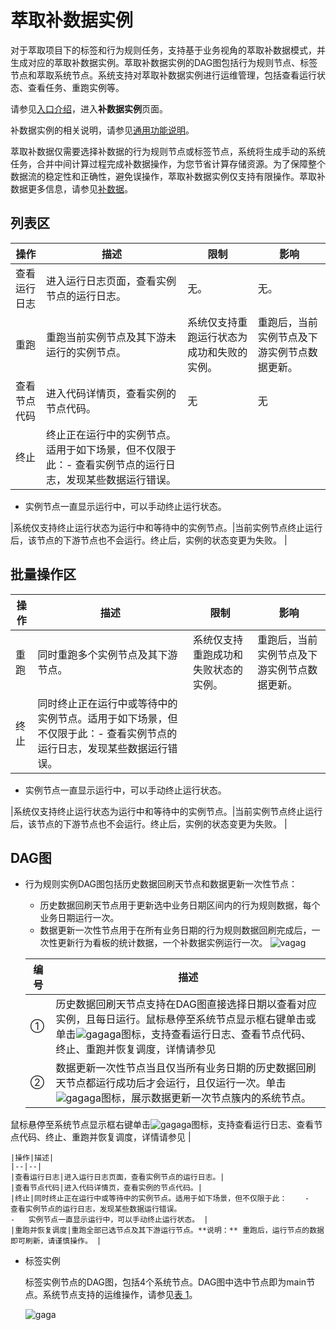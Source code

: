 # 萃取补数据实例

对于萃取项目下的标签和行为规则任务，支持基于业务视角的萃取补数据模式，并生成对应的萃取补数据实例。萃取补数据实例的DAG图包括行为规则节点、标签节点和萃取系统节点。系统支持对萃取补数据实例进行运维管理，包括查看运行状态、查看任务、重跑实例等。

请参见[入口介绍](/cn.zh-CN/运维中心/概述.md)，进入**补数据实例**页面。

补数据实例的相关说明，请参见[通用功能说明](/cn.zh-CN/运维中心/任务运维/周期任务/通用功能说明.md)。

萃取补数据仅需要选择补数据的行为规则节点或标签节点，系统将生成手动的系统任务，合并中间计算过程完成补数据操作，为您节省计算存储资源。为了保障整个数据流的稳定性和正确性，避免误操作，萃取补数据实例仅支持有限操作。萃取补数据更多信息，请参见[补数据](/cn.zh-CN/运维中心/任务运维/周期任务/萃取任务.md)。

## 列表区

|操作|描述|限制|影响|
|--|--|--|--|
|查看运行日志|进入运行日志页面，查看实例节点的运行日志。|无。|无。|
|重跑|重跑当前实例节点及其下游未运行的实例节点。|系统仅支持重跑运行状态为成功和失败的实例。|重跑后，当前实例节点及下游实例节点数据更新。|
|查看节点代码|进入代码详情页，查看实例的节点代码。|无|无|
|终止|终止正在运行中的实例节点。适用于如下场景，但不仅限于此：-   查看实例节点的运行日志，发现某些数据运行错误。
-   实例节点一直显示运行中，可以手动终止运行状态。

|系统仅支持终止运行状态为运行中和等待中的实例节点。|当前实例节点终止运行后，该节点的下游节点也不会运行。终止后，实例的状态变更为失败。 |

## 批量操作区

|操作|描述|限制|影响|
|--|--|--|--|
|重跑|同时重跑多个实例节点及其下游节点。|系统仅支持重跑成功和失败状态的实例。|重跑后，当前实例节点及下游实例节点数据更新。|
|终止|同时终止正在运行中或等待中的实例节点。适用于如下场景，但不仅限于此：-   查看实例节点的运行日志，发现某些数据运行错误。
-   实例节点一直显示运行中，可以手动终止运行状态。

|系统仅支持终止运行状态为运行中和等待中的实例节点。|当前实例节点终止运行后，该节点的下游节点也不会运行。终止后，实例的状态变更为失败。 |

## DAG图

-   行为规则实例DAG图包括历史数据回刷天节点和数据更新一次性节点：

    -   历史数据回刷天节点用于更新选中业务日期区间内的行为规则数据，每个业务日期运行一次。
    -   数据更新一次性节点用于在所有业务日期的行为规则数据回刷完成后，一次性更新行为看板的统计数据，一个补数据实例运行一次。
    ![vagag](https://static-aliyun-doc.oss-accelerate.aliyuncs.com/assets/img/zh-CN/4727247061/p189887.png)

    |编号|描述|
    |--|--|
    |①|历史数据回刷天节点支持在DAG图直接选择日期以查看对应实例，且每日运行。鼠标悬停至系统节点显示框右键单击或单击![gagaga](https://static-aliyun-doc.oss-accelerate.aliyuncs.com/assets/img/zh-CN/5727247061/p189895.png)图标，支持查看运行日志、查看节点代码、终止、重跑并恢复调度，详情请参见 |
    |②|数据更新一次性节点当且仅当所有业务日期的历史数据回刷天节点都运行成功后才会运行，且仅运行一次。单击![gagaga](https://static-aliyun-doc.oss-accelerate.aliyuncs.com/assets/img/zh-CN/5727247061/p189897.png)图标，展示数据更新一次节点簇内的系统节点。

鼠标悬停至系统节点显示框右键单击![gagaga](https://static-aliyun-doc.oss-accelerate.aliyuncs.com/assets/img/zh-CN/5727247061/p189895.png)图标，支持查看运行日志、查看节点代码、终止、重跑并恢复调度，详情请参见 |

    |操作|描述|
    |--|--|
    |查看运行日志|进入运行日志页面，查看实例节点的运行日志。|
    |查看节点代码|进入代码详情页，查看实例的节点代码。|
    |终止|同时终止正在运行中或等待中的实例节点。适用于如下场景，但不仅限于此：    -   查看实例节点的运行日志，发现某些数据运行错误。
    -   实例节点一直显示运行中，可以手动终止运行状态。 |
    |重跑并恢复调度|重跑全部已选节点及其下游运行节点。**说明：** 重跑后，运行节点的数据即可刷新，请谨慎操作。 |

-   标签实例

    标签实例节点的DAG图，包括4个系统节点。DAG图中选中节点即为main节点。系统节点支持的运维操作，请参见[表 1](#table_bel_oar_e0d)。

    ![gaga](https://static-aliyun-doc.oss-accelerate.aliyuncs.com/assets/img/zh-CN/5727247061/p189923.png)


